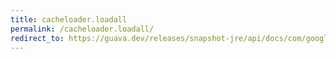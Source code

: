```yaml
---
title: cacheloader.loadall
permalink: /cacheloader.loadall/
redirect_to: https://guava.dev/releases/snapshot-jre/api/docs/com/google/common/cache/CacheLoader.html#loadAll-java.lang.Iterable-
---
```

